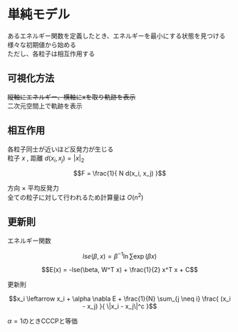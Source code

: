 # 単純モデル
あるエネルギー関数を定義したとき、エネルギーを最小にする状態を見つける  
様々な初期値から始める  
ただし、各粒子は相互作用する  

## 可視化方法
~~縦軸にエネルギー、横軸にxを取り軌跡を表示~~  
二次元空間上で軌跡を表示

## 相互作用
各粒子同士が近いほど反発力が生じる  
粒子 $x$ , 距離 $d(x_i, x_j) = |x|_2$ 
```math
F = \frac{1}{ N d(x_i, x_j) }
```
方向 × 平均反発力  
全ての粒子に対して行われるため計算量は $O(n^2)$ 

## 更新則

エネルギー関数
```math
lse(\beta, x) = \beta^{-1} \ln \sum \exp( \beta x )
```
```math
E(x) = -lse(\beta, W^T x) + \frac{1}{2} x^T x + C
```
更新則
```math
x_i \leftarrow x_i + \alpha \nabla E + \frac{1}{N} \sum_{j \neq i} \frac{ (x_i - x_j) }{ \|x_i - x_j\|^c }
```
$\alpha=1$のときCCCPと等価
